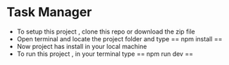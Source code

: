 # Task Manager
 - To setup this project , clone this repo or download the zip file
 - Open terminal and locate the project folder and type == npm install ==
 - Now project has install in your local machine
 - To run this project , in your terminal type == npm run dev ==
